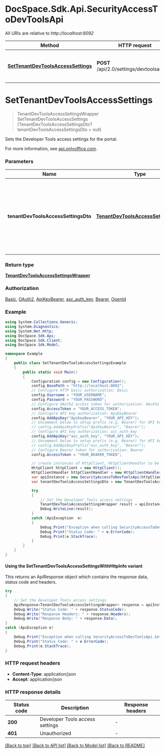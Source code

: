 # DocSpace.Sdk.Api.SecurityAccessToDevToolsApi

All URIs are relative to *http://localhost:8092*

| Method | HTTP request | Description |
|--------|--------------|-------------|
| [**SetTenantDevToolsAccessSettings**](#settenantdevtoolsaccesssettings) | **POST** /api/2.0/settings/devtoolsaccess | Set the Developer Tools access settings |

<a id="settenantdevtoolsaccesssettings"></a>
# **SetTenantDevToolsAccessSettings**
> TenantDevToolsAccessSettingsWrapper SetTenantDevToolsAccessSettings (TenantDevToolsAccessSettingsDto? tenantDevToolsAccessSettingsDto = null)

Sets the Developer Tools access settings for the portal.

For more information, see [api.onlyoffice.com](https://api.onlyoffice.com/docspace/api-backend/usage-api/set-tenant-dev-tools-access-settings/).

### Parameters

| Name | Type | Description | Notes |
|------|------|-------------|-------|
| **tenantDevToolsAccessSettingsDto** | [**TenantDevToolsAccessSettingsDto?**](TenantDevToolsAccessSettingsDto.md) | The request parameters for managing the Developer Tools access settings for the current tenant. | [optional]  |

### Return type

[**TenantDevToolsAccessSettingsWrapper**](TenantDevToolsAccessSettingsWrapper.md)

### Authorization

[Basic](../README.md#Basic), [OAuth2](../README.md#OAuth2), [ApiKeyBearer](../README.md#ApiKeyBearer), [asc_auth_key](../README.md#asc_auth_key), [Bearer](../README.md#Bearer), [OpenId](../README.md#OpenId)

### Example
```csharp
using System.Collections.Generic;
using System.Diagnostics;
using System.Net.Http;
using DocSpace.Sdk.Api;
using DocSpace.Sdk.Client;
using DocSpace.Sdk.Model;

namespace Example
{
    public class SetTenantDevToolsAccessSettingsExample
    {
        public static void Main()
        {
            Configuration config = new Configuration();
            config.BasePath = "http://localhost:8092";
            // Configure HTTP basic authorization: Basic
            config.Username = "YOUR_USERNAME";
            config.Password = "YOUR_PASSWORD";
            // Configure OAuth2 access token for authorization: OAuth2
            config.AccessToken = "YOUR_ACCESS_TOKEN";
            // Configure API key authorization: ApiKeyBearer
            config.AddApiKey("ApiKeyBearer", "YOUR_API_KEY");
            // Uncomment below to setup prefix (e.g. Bearer) for API key, if needed
            // config.AddApiKeyPrefix("ApiKeyBearer", "Bearer");
            // Configure API key authorization: asc_auth_key
            config.AddApiKey("asc_auth_key", "YOUR_API_KEY");
            // Uncomment below to setup prefix (e.g. Bearer) for API key, if needed
            // config.AddApiKeyPrefix("asc_auth_key", "Bearer");
            // Configure Bearer token for authorization: Bearer
            config.AccessToken = "YOUR_BEARER_TOKEN";

            // create instances of HttpClient, HttpClientHandler to be reused later with different Api classes
            HttpClient httpClient = new HttpClient();
            HttpClientHandler httpClientHandler = new HttpClientHandler();
            var apiInstance = new SecurityAccessToDevToolsApi(httpClient, config, httpClientHandler);
            var tenantDevToolsAccessSettingsDto = new TenantDevToolsAccessSettingsDto?(); // TenantDevToolsAccessSettingsDto? | The request parameters for managing the Developer Tools access settings for the current tenant. (optional) 

            try
            {
                // Set the Developer Tools access settings
                TenantDevToolsAccessSettingsWrapper result = apiInstance.SetTenantDevToolsAccessSettings(tenantDevToolsAccessSettingsDto);
                Debug.WriteLine(result);
            }
            catch (ApiException  e)
            {
                Debug.Print("Exception when calling SecurityAccessToDevToolsApi.SetTenantDevToolsAccessSettings: " + e.Message);
                Debug.Print("Status Code: " + e.ErrorCode);
                Debug.Print(e.StackTrace);
            }
        }
    }
}
```

#### Using the SetTenantDevToolsAccessSettingsWithHttpInfo variant
This returns an ApiResponse object which contains the response data, status code and headers.

```csharp
try
{
    // Set the Developer Tools access settings
    ApiResponse<TenantDevToolsAccessSettingsWrapper> response = apiInstance.SetTenantDevToolsAccessSettingsWithHttpInfo(tenantDevToolsAccessSettingsDto);
    Debug.Write("Status Code: " + response.StatusCode);
    Debug.Write("Response Headers: " + response.Headers);
    Debug.Write("Response Body: " + response.Data);
}
catch (ApiException e)
{
    Debug.Print("Exception when calling SecurityAccessToDevToolsApi.SetTenantDevToolsAccessSettingsWithHttpInfo: " + e.Message);
    Debug.Print("Status Code: " + e.ErrorCode);
    Debug.Print(e.StackTrace);
}
```

### HTTP request headers

 - **Content-Type**: application/json
 - **Accept**: application/json


### HTTP response details
| Status code | Description | Response headers |
|-------------|-------------|------------------|
| **200** | Developer Tools access settings |  -  |
| **401** | Unauthorized |  -  |

[[Back to top]](#) [[Back to API list]](../README.md#documentation-for-api-endpoints) [[Back to Model list]](../README.md#documentation-for-models) [[Back to README]](../README.md)

